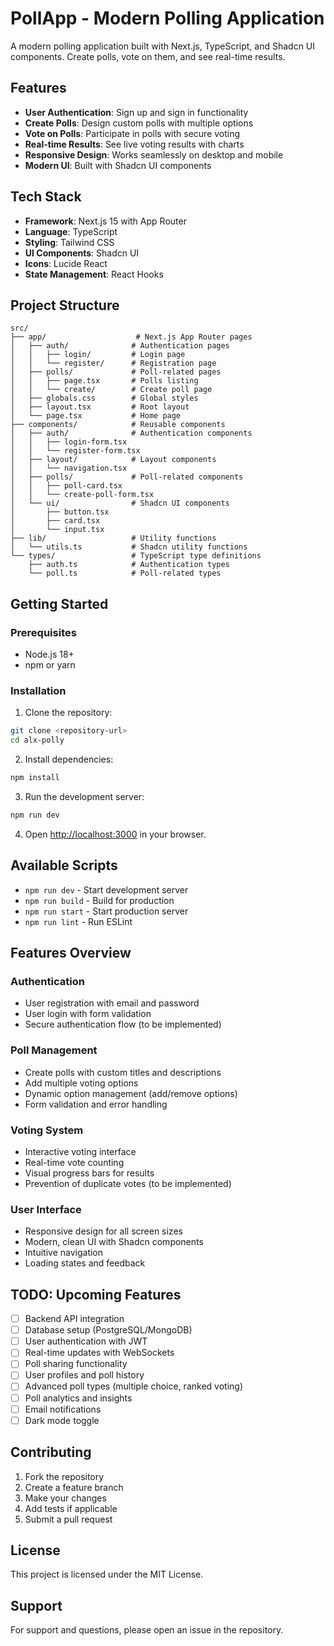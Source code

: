 # PollApp - Modern Polling Application

A modern polling application built with Next.js, TypeScript, and Shadcn UI components. Create polls, vote on them, and see real-time results.

## Features

- **User Authentication**: Sign up and sign in functionality
- **Create Polls**: Design custom polls with multiple options
- **Vote on Polls**: Participate in polls with secure voting
- **Real-time Results**: See live voting results with charts
- **Responsive Design**: Works seamlessly on desktop and mobile
- **Modern UI**: Built with Shadcn UI components

## Tech Stack

- **Framework**: Next.js 15 with App Router
- **Language**: TypeScript
- **Styling**: Tailwind CSS
- **UI Components**: Shadcn UI
- **Icons**: Lucide React
- **State Management**: React Hooks

## Project Structure

```
src/
├── app/                    # Next.js App Router pages
│   ├── auth/              # Authentication pages
│   │   ├── login/         # Login page
│   │   └── register/      # Registration page
│   ├── polls/             # Poll-related pages
│   │   ├── page.tsx       # Polls listing
│   │   └── create/        # Create poll page
│   ├── globals.css        # Global styles
│   ├── layout.tsx         # Root layout
│   └── page.tsx           # Home page
├── components/            # Reusable components
│   ├── auth/              # Authentication components
│   │   ├── login-form.tsx
│   │   └── register-form.tsx
│   ├── layout/            # Layout components
│   │   └── navigation.tsx
│   ├── polls/             # Poll-related components
│   │   ├── poll-card.tsx
│   │   └── create-poll-form.tsx
│   └── ui/                # Shadcn UI components
│       ├── button.tsx
│       ├── card.tsx
│       └── input.tsx
├── lib/                   # Utility functions
│   └── utils.ts           # Shadcn utility functions
└── types/                 # TypeScript type definitions
    ├── auth.ts            # Authentication types
    └── poll.ts            # Poll-related types
```

## Getting Started

### Prerequisites

- Node.js 18+ 
- npm or yarn

### Installation

1. Clone the repository:
```bash
git clone <repository-url>
cd alx-polly
```

2. Install dependencies:
```bash
npm install
```

3. Run the development server:
```bash
npm run dev
```

4. Open [http://localhost:3000](http://localhost:3000) in your browser.

## Available Scripts

- `npm run dev` - Start development server
- `npm run build` - Build for production
- `npm run start` - Start production server
- `npm run lint` - Run ESLint

## Features Overview

### Authentication
- User registration with email and password
- User login with form validation
- Secure authentication flow (to be implemented)

### Poll Management
- Create polls with custom titles and descriptions
- Add multiple voting options
- Dynamic option management (add/remove options)
- Form validation and error handling

### Voting System
- Interactive voting interface
- Real-time vote counting
- Visual progress bars for results
- Prevention of duplicate votes (to be implemented)

### User Interface
- Responsive design for all screen sizes
- Modern, clean UI with Shadcn components
- Intuitive navigation
- Loading states and feedback

## TODO: Upcoming Features

- [ ] Backend API integration
- [ ] Database setup (PostgreSQL/MongoDB)
- [ ] User authentication with JWT
- [ ] Real-time updates with WebSockets
- [ ] Poll sharing functionality
- [ ] User profiles and poll history
- [ ] Advanced poll types (multiple choice, ranked voting)
- [ ] Poll analytics and insights
- [ ] Email notifications
- [ ] Dark mode toggle

## Contributing

1. Fork the repository
2. Create a feature branch
3. Make your changes
4. Add tests if applicable
5. Submit a pull request

## License

This project is licensed under the MIT License.

## Support

For support and questions, please open an issue in the repository.
